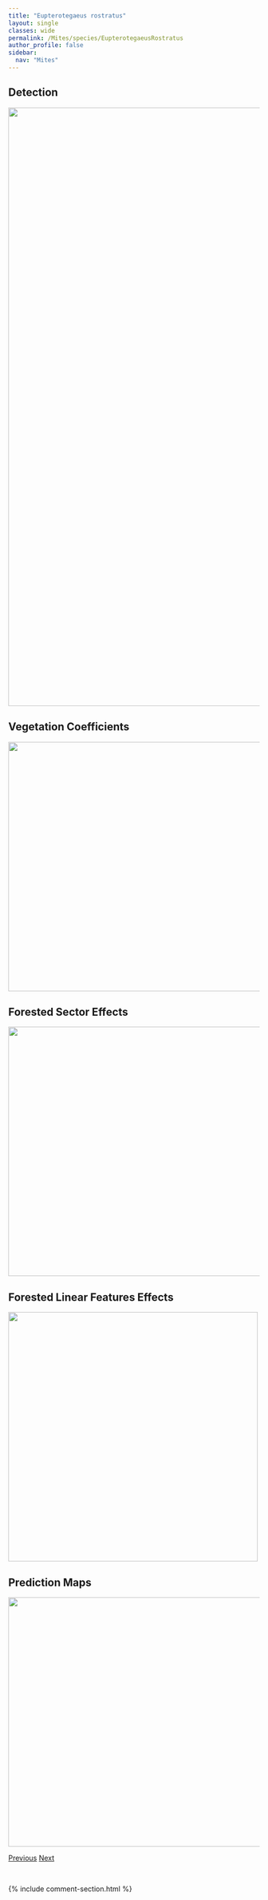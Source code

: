 ```yaml
---
title: "Eupterotegaeus rostratus"
layout: single
classes: wide
permalink: /Mites/species/EupterotegaeusRostratus
author_profile: false
sidebar:
  nav: "Mites"
---
```


<h2>Detection</h2>

<a href="https://drive.google.com/uc?export=view&id=1JzEvGPQAsCFD0XmpHmzmkiSreLWWSmYv">
<img src="https://drive.google.com/uc?export=view&id=1JzEvGPQAsCFD0XmpHmzmkiSreLWWSmYv" height = "1200" width = "800">
</a>


<h2>Vegetation Coefficients</h2>

<a href="https://drive.google.com/uc?export=view&id=1mQV3tmruoHgnIZQ_wFfDUIg0MpgVhzcK">
<img src="https://drive.google.com/uc?export=view&id=1mQV3tmruoHgnIZQ_wFfDUIg0MpgVhzcK" height = "500" width = "1000">
</a>


<h2>Forested Sector Effects</h2>

<a href="https://drive.google.com/uc?export=view&id=1_U7hufY3rY44EwrPycu2CdIdEoBBkS-z">
<img src="https://drive.google.com/uc?export=view&id=1_U7hufY3rY44EwrPycu2CdIdEoBBkS-z" height = "500" width = "1000">
</a>


<h2>Forested Linear Features Effects</h2>

<a href="https://drive.google.com/uc?export=view&id=19yb9NzHHV3YjR8HD0qfLPhUxC65RE7Mv">
<img src="https://drive.google.com/uc?export=view&id=19yb9NzHHV3YjR8HD0qfLPhUxC65RE7Mv" height = "500" width = "500">
</a>


<h2>Prediction Maps</h2>

<a href="https://drive.google.com/uc?export=view&id=13_HB4zA5uIJrVw4CRwG97o-Iw9orfKiS">
<img src="https://drive.google.com/uc?export=view&id=13_HB4zA5uIJrVw4CRwG97o-Iw9orfKiS" height = "500" width = "1000">
</a>


<a href="/DevelopmentWebsite/Mites/species/EupterotegaeusRhamphosus" class="pagination--pager" title="Eupterotegaeus rhamphosus">Previous</a> <a href="/DevelopmentWebsite/Mites/species/ExochocepheusEremitus" class="pagination--pager" title="Exochocepheus eremitus">Next</a>

<p>&nbsp;</p>

{% include comment-section.html %}
